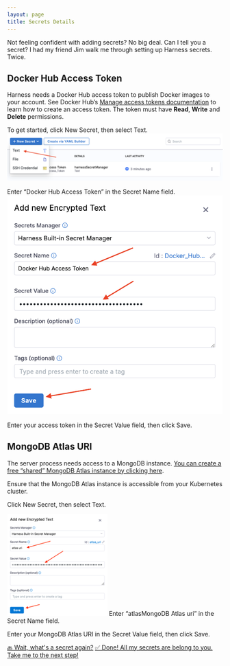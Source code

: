 ```yaml
---
layout: page
title: Secrets Details
---
```


Not feeling confident with adding secrets? No big deal. Can I tell you a secret? I had my friend Jim walk me through setting up Harness secrets. Twice.

## Docker Hub Access Token

Harness needs a Docker Hub access token to publish Docker images to your account. See Docker Hub’s [Manage access tokens documentation](https://docs.docker.com/docker-hub/access-tokens/) to learn how to create an access token. The token must have **Read**, **Write** and **Delete** permissions.

To get started, click New Secret, then select Text.
![Picture of the Harness new secret UI](assets/images/3.png)

Enter “Docker Hub Access Token” in the Secret Name field.
![Picture of the Harness new encrypted text secret UI](assets/images/4.png)

Enter your access token in the Secret Value field, then click Save.

## MongoDB Atlas URI

The server process needs access to a MongoDB instance. [You can create a free “shared” MongoDB Atlas instance by clicking here](https://www.mongodb.com/free-cloud-database).

Ensure that the MongoDB Atlas instance is accessible from your Kubernetes cluster.

Click New Secret, then select Text.

![Adding the Mongo Atlas URI Secret](assets/images/mongoAtlasURISecret.png)
Enter “atlasMongoDB Atlas uri” in the Secret Name field.

Enter your MongoDB Atlas URI in the Secret Value field, then click Save.

<a class="btn btn-primary" href="Secrets/secretsIntro">🔙 Wait, what's a secret again?</a>
<a class="btn btn-primary" href="Connectors/connectorsIntro">✅ Done! All my secrets are belong to you. Take me to the next step!</a>